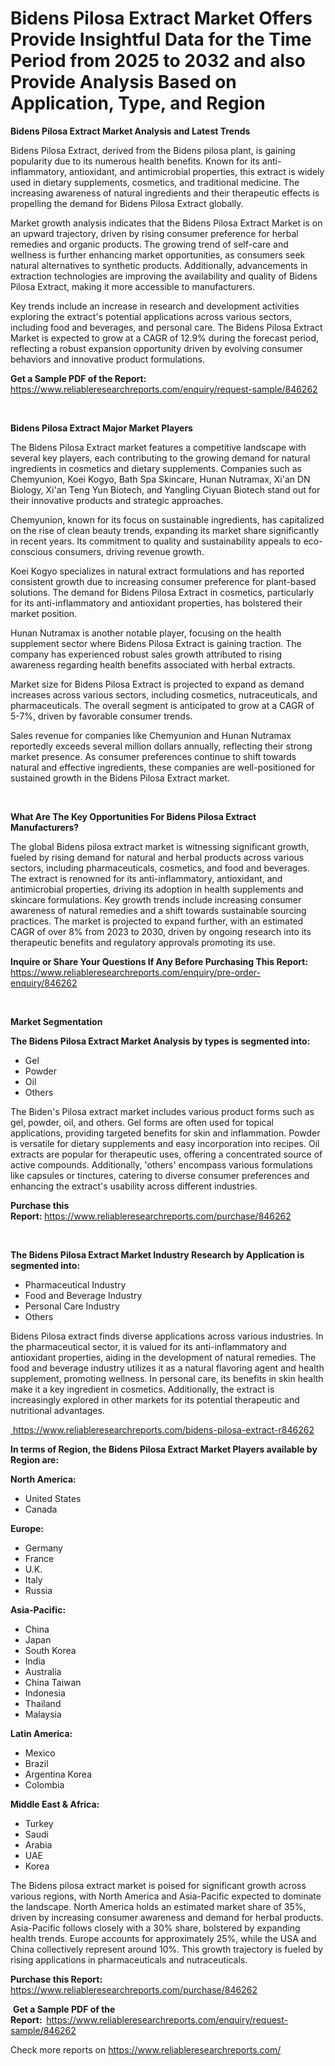 <p><h1>Bidens Pilosa Extract Market Offers Provide Insightful Data for the Time Period from 2025 to 2032 and also Provide Analysis Based on Application, Type, and Region</h1></p><p><strong>Bidens Pilosa Extract Market Analysis and Latest Trends</strong></p>
<p><p>Bidens Pilosa Extract, derived from the Bidens pilosa plant, is gaining popularity due to its numerous health benefits. Known for its anti-inflammatory, antioxidant, and antimicrobial properties, this extract is widely used in dietary supplements, cosmetics, and traditional medicine. The increasing awareness of natural ingredients and their therapeutic effects is propelling the demand for Bidens Pilosa Extract globally.</p><p>Market growth analysis indicates that the Bidens Pilosa Extract Market is on an upward trajectory, driven by rising consumer preference for herbal remedies and organic products. The growing trend of self-care and wellness is further enhancing market opportunities, as consumers seek natural alternatives to synthetic products. Additionally, advancements in extraction technologies are improving the availability and quality of Bidens Pilosa Extract, making it more accessible to manufacturers.</p><p>Key trends include an increase in research and development activities exploring the extract's potential applications across various sectors, including food and beverages, and personal care. The Bidens Pilosa Extract Market is expected to grow at a CAGR of 12.9% during the forecast period, reflecting a robust expansion opportunity driven by evolving consumer behaviors and innovative product formulations.</p></p>
<p><strong>Get a Sample PDF of the Report:&nbsp;</strong> <a href="https://www.reliableresearchreports.com/enquiry/request-sample/846262?utm_campaign=2185&utm_medium=2&utm_source=Github&utm_content=ia&utm_term=08022025&utm_id=bidens-pilosa-extract">https://www.reliableresearchreports.com/enquiry/request-sample/846262</a></p>
<p>&nbsp;</p>
<p><strong>Bidens Pilosa Extract Major Market Players</strong></p>
<p><p>The Bidens Pilosa Extract market features a competitive landscape with several key players, each contributing to the growing demand for natural ingredients in cosmetics and dietary supplements. Companies such as Chemyunion, Koei Kogyo, Bath Spa Skincare, Hunan Nutramax, Xi'an DN Biology, Xi'an Teng Yun Biotech, and Yangling Ciyuan Biotech stand out for their innovative products and strategic approaches.</p><p>Chemyunion, known for its focus on sustainable ingredients, has capitalized on the rise of clean beauty trends, expanding its market share significantly in recent years. Its commitment to quality and sustainability appeals to eco-conscious consumers, driving revenue growth.</p><p>Koei Kogyo specializes in natural extract formulations and has reported consistent growth due to increasing consumer preference for plant-based solutions. The demand for Bidens Pilosa Extract in cosmetics, particularly for its anti-inflammatory and antioxidant properties, has bolstered their market position.</p><p>Hunan Nutramax is another notable player, focusing on the health supplement sector where Bidens Pilosa Extract is gaining traction. The company has experienced robust sales growth attributed to rising awareness regarding health benefits associated with herbal extracts.</p><p>Market size for Bidens Pilosa Extract is projected to expand as demand increases across various sectors, including cosmetics, nutraceuticals, and pharmaceuticals. The overall segment is anticipated to grow at a CAGR of 5-7%, driven by favorable consumer trends.</p><p>Sales revenue for companies like Chemyunion and Hunan Nutramax reportedly exceeds several million dollars annually, reflecting their strong market presence. As consumer preferences continue to shift towards natural and effective ingredients, these companies are well-positioned for sustained growth in the Bidens Pilosa Extract market.</p></p>
<p>&nbsp;</p>
<p><strong>What Are The Key Opportunities For Bidens Pilosa Extract Manufacturers?</strong></p>
<p><p>The global Bidens pilosa extract market is witnessing significant growth, fueled by rising demand for natural and herbal products across various sectors, including pharmaceuticals, cosmetics, and food and beverages. The extract is renowned for its anti-inflammatory, antioxidant, and antimicrobial properties, driving its adoption in health supplements and skincare formulations. Key growth trends include increasing consumer awareness of natural remedies and a shift towards sustainable sourcing practices. The market is projected to expand further, with an estimated CAGR of over 8% from 2023 to 2030, driven by ongoing research into its therapeutic benefits and regulatory approvals promoting its use.</p></p>
<p><strong>Inquire or Share Your Questions If Any Before Purchasing This Report:</strong> <a href="https://www.reliableresearchreports.com/enquiry/pre-order-enquiry/846262?utm_campaign=2185&utm_medium=2&utm_source=Github&utm_content=ia&utm_term=08022025&utm_id=bidens-pilosa-extract">https://www.reliableresearchreports.com/enquiry/pre-order-enquiry/846262</a></p>
<p>&nbsp;</p>
<p><strong>Market Segmentation</strong></p>
<p><strong>The Bidens Pilosa Extract Market Analysis by types is segmented into:</strong></p>
<p><ul><li>Gel</li><li>Powder</li><li>Oil</li><li>Others</li></ul></p>
<p><p>The Biden's Pilosa extract market includes various product forms such as gel, powder, oil, and others. Gel forms are often used for topical applications, providing targeted benefits for skin and inflammation. Powder is versatile for dietary supplements and easy incorporation into recipes. Oil extracts are popular for therapeutic uses, offering a concentrated source of active compounds. Additionally, 'others' encompass various formulations like capsules or tinctures, catering to diverse consumer preferences and enhancing the extract's usability across different industries.</p></p>
<p><strong>Purchase this Report:&nbsp;</strong><a href="https://www.reliableresearchreports.com/purchase/846262?utm_campaign=2185&utm_medium=2&utm_source=Github&utm_content=ia&utm_term=08022025&utm_id=bidens-pilosa-extract">https://www.reliableresearchreports.com/purchase/846262</a></p>
<p>&nbsp;</p>
<p><strong>The Bidens Pilosa Extract Market Industry Research by Application is segmented into:</strong></p>
<p><ul><li>Pharmaceutical Industry</li><li>Food and Beverage Industry</li><li>Personal Care Industry</li><li>Others</li></ul></p>
<p><p>Bidens Pilosa extract finds diverse applications across various industries. In the pharmaceutical sector, it is valued for its anti-inflammatory and antioxidant properties, aiding in the development of natural remedies. The food and beverage industry utilizes it as a natural flavoring agent and health supplement, promoting wellness. In personal care, its benefits in skin health make it a key ingredient in cosmetics. Additionally, the extract is increasingly explored in other markets for its potential therapeutic and nutritional advantages.</p></p>
<p><a href="https://www.reliableresearchreports.com/bidens-pilosa-extract-r846262?utm_campaign=2185&utm_medium=2&utm_source=Github&utm_content=ia&utm_term=08022025&utm_id=bidens-pilosa-extract">&nbsp;https://www.reliableresearchreports.com/bidens-pilosa-extract-r846262</a></p>
<p><strong>In terms of Region, the Bidens Pilosa Extract Market Players available by Region are:</strong></p>
<p>
    <p> <strong> North America: </strong>
        <ul>
            <li>United States</li>
            <li>Canada</li>
        </ul>
        </p> 
    <p> <strong> Europe: </strong>
        <ul>
            <li>Germany</li>
            <li>France</li>
            <li>U.K.</li>
            <li>Italy</li>
            <li>Russia</li>
        </ul>
        </p> 
    <p> <strong> Asia-Pacific: </strong>
        <ul>
            <li>China</li>
            <li>Japan</li>
            <li>South Korea</li>
            <li>India</li>
            <li>Australia</li>
            <li>China Taiwan</li>
            <li>Indonesia</li>
            <li>Thailand</li>
            <li>Malaysia</li>
        </ul>
        </p> 
    <p> <strong> Latin America: </strong>
        <ul>
            <li>Mexico</li>
            <li>Brazil</li>
            <li>Argentina Korea</li>
            <li>Colombia</li>
        </ul>
        </p> 
    <p> <strong> Middle East & Africa: </strong>
        <ul>
            <li>Turkey</li>
            <li>Saudi</li>
            <li>Arabia</li>
            <li>UAE</li>
            <li>Korea</li>
        </ul>
    </p>
    </p>
<p><p>The Bidens pilosa extract market is poised for significant growth across various regions, with North America and Asia-Pacific expected to dominate the landscape. North America holds an estimated market share of 35%, driven by increasing consumer awareness and demand for herbal products. Asia-Pacific follows closely with a 30% share, bolstered by expanding health trends. Europe accounts for approximately 25%, while the USA and China collectively represent around 10%. This growth trajectory is fueled by rising applications in pharmaceuticals and nutraceuticals.</p></p>
<p><strong>Purchase this Report: </strong><a href="https://www.reliableresearchreports.com/purchase/846262?utm_campaign=2185&utm_medium=2&utm_source=Github&utm_content=ia&utm_term=08022025&utm_id=bidens-pilosa-extract">https://www.reliableresearchreports.com/purchase/846262</a></p>
<p>&nbsp;<strong>Get a Sample PDF of the Report:&nbsp;&nbsp;</strong><a href="https://www.reliableresearchreports.com/enquiry/request-sample/846262?utm_campaign=2185&utm_medium=2&utm_source=Github&utm_content=ia&utm_term=08022025&utm_id=bidens-pilosa-extract">https://www.reliableresearchreports.com/enquiry/request-sample/846262</a></p>
<p><strong></strong></p>
<p>Check more reports on <a href="https://www.reliableresearchreports.com/?utm_campaign=2185&utm_medium=2&utm_source=Github&utm_content=ia&utm_term=08022025&utm_id=bidens-pilosa-extract">https://www.reliableresearchreports.com/</a></p>